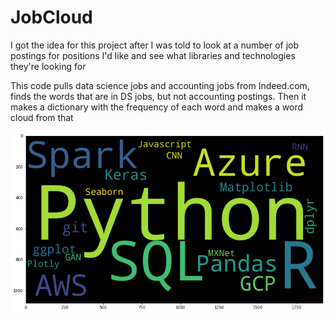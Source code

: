 # JobCloud

I got the idea for this project after I was told to look at a number of job postings for positions I'd like and see what libraries and technologies they're looking for

This code pulls data science jobs and accounting jobs from Indeed.com, finds the words that are in DS jobs, but not accounting postings. 
Then it makes a dictionary with the frequency of each word and makes a word cloud from that

![](https://raw.githubusercontent.com/botmalka/JobCloudAzure/main/Figure%202022-03-17%20120629.png "Word Cloud")

